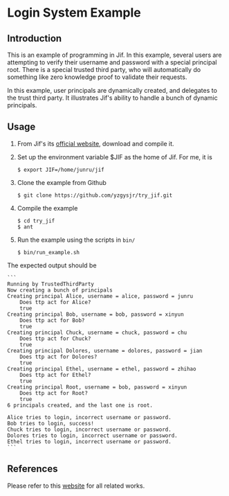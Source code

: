 # Login System Example

## Introduction

This is an example of programming in Jif.
In this example, several users are attempting to verify their username and password with a special principal root.
There is a special trusted third party, who will automatically do something like zero knowledge proof
to validate their requests.

In this example, user principals are dynamically created, and delegates to the trust third party.
It illustrates Jif's ability to handle a bunch of dynamic principals.

## Usage

 1. From Jif's its [official website](http://www.cs.cornell.edu/jif/), download and compile it.
 2. Set up the environment variable $JIF as the home of Jif. For me, it is

    ```{bash}
    $ export JIF=/home/junru/jif
    ```
 3. Clone the example from Github

    ```{bash}
    $ git clone https://github.com/yzgysjr/try_jif.git
    ```
 4. Compile the example

    ```{bash}
    $ cd try_jif
    $ ant
    ```
 5. Run the example using the scripts in `bin/`

    ```{bash}
    $ bin/run_example.sh
    ```
 The expected output should be
 
    ```
    Running by TrustedThirdParty
    Now creating a bunch of principals
    Creating principal Alice, username = alice, password = junru
    	Does ttp act for Alice?
    	true
    Creating principal Bob, username = bob, password = xinyun
    	Does ttp act for Bob?
    	true
    Creating principal Chuck, username = chuck, password = chu
    	Does ttp act for Chuck?
    	true
    Creating principal Dolores, username = dolores, password = jian
    	Does ttp act for Dolores?
    	true
    Creating principal Ethel, username = ethel, password = zhihao
    	Does ttp act for Ethel?
    	true
    Creating principal Root, username = bob, password = xinyun
    	Does ttp act for Root?
    	true
    6 principals created, and the last one is root.
    
    Alice tries to login, incorrect username or password.
    Bob tries to login, success!
    Chuck tries to login, incorrect username or password.
    Dolores tries to login, incorrect username or password.
    Ethel tries to login, incorrect username or password.
    ```
## References

   Please refer to this [website](http://www.cs.cornell.edu/jif/) for all related works.
